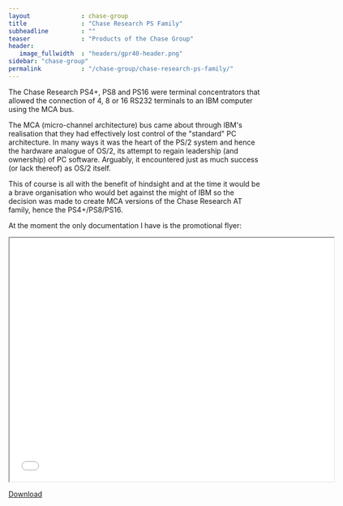 ```yaml
---
layout              : chase-group
title               : "Chase Research PS Family"
subheadline         : ""
teaser              : "Products of the Chase Group"
header:
   image_fullwidth  : "headers/gpr40-header.png"
sidebar: "chase-group"
permalink           : "/chase-group/chase-research-ps-family/"
---
```

<p>The Chase Research PS4+, PS8 and PS16 were terminal concentrators that allowed the connection of 4, 8 or 16 RS232 terminals to an IBM computer using the MCA bus.</p>

<p>The MCA (micro-channel architecture) bus came about through IBM's realisation that they had effectively lost control of the "standard" PC architecture. In many ways it was the heart of the PS/2 system and hence the hardware analogue of OS/2, its attempt to regain leadership (and ownership) of PC software. Arguably, it encountered just as much success (or lack thereof) as OS/2 itself.</p>

<p>This of course is all with the benefit of hindsight and at the time it would be a brave organisation who would bet against the might of IBM so the decision was made to create MCA versions of the Chase Research AT family, hence the PS4+/PS8/PS16.</p>

<p>At the moment the only documentation I have is the promotional flyer:</p>

<div class="responsive-embed">
  <iframe width="640" height="480" src="/chase-group/chase-research-ps4-8-16-flyer.pdf" ></iframe>
</div>
<p>
   <a href="/chase-group/chase-research-ps4-8-16-flyer.pdf"  download >Download</a>
</p>
